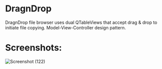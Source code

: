 # DragnDrop
DragnDrop file browser uses dual QTableViews that accept drag &amp; drop to initiate file copying.
Model-View-Controller design pattern.

# Screenshots:

![Screenshot (122)](https://user-images.githubusercontent.com/41272301/177206311-abbc6958-68b7-448f-944c-6e0c0a7d050a.png)

